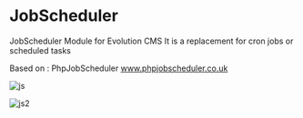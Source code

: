 # JobScheduler

JobScheduler Module for Evolution CMS
It is a replacement for cron jobs or scheduled tasks

Based on : PhpJobScheduler www.phpjobscheduler.co.uk

![js](https://user-images.githubusercontent.com/7342798/31833482-009338f6-b5cb-11e7-9463-50d507367b2e.png)


![js2](https://user-images.githubusercontent.com/7342798/31833487-031dc636-b5cb-11e7-9b8f-4b0c8f4e2c7c.png)
